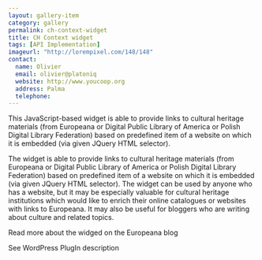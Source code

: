 ```yaml
---
layout: gallery-item
category: gallery
permalink: ch-context-widget
title: CH Context widget
tags: [API Implementation]
imageurl: "http://lorempixel.com/148/148"
contact:
  name: Olivier
  email: olivier@platoniq
  website: http://www.youcoop.org
  address: Palma
  telephone:
---
```


This JavaScript-based widget is able to provide links to cultural heritage materials (from Europeana or Digital Public Library of America or Polish Digital Library Federation) based on predefined item of a website on which it is embedded (via given JQuery HTML selector).

The widget is able to provide links to cultural heritage materials (from Europeana or Digital Public Library of America or Polish Digital Library Federation) based on predefined item of a website on which it is embedded (via given JQuery HTML selector). The widget can be used by anyone who has a website, but it may be especially valuable for cultural heritage institutions which would like to enrich their online catalogues or websites with links to Europeana. It may also be useful for bloggers who are writing about culture and related topics.

Read more about the widged on the Europeana blog

See WordPress PlugIn description
